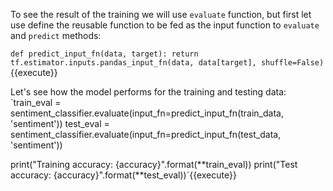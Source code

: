 To see the result of the training we will use `evaluate` function, but first let use define the reusable function to be fed as the input function to `evaluate` and `predict` methods:

`def predict_input_fn(data, target):
    return tf.estimator.inputs.pandas_input_fn(data, data[target], shuffle=False)`{{execute}}

Let's see how the model performs for the training and testing data:
`train_eval = sentiment_classifier.evaluate(input_fn=predict_input_fn(train_data, 'sentiment'))
test_eval = sentiment_classifier.evaluate(input_fn=predict_input_fn(test_data, 'sentiment'))

print("Training accuracy: {accuracy}".format(**train_eval))
print("Test accuracy: {accuracy}".format(**test_eval))`{{execute}}

